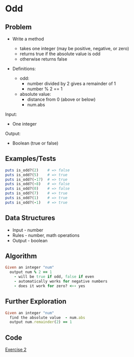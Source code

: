 # Odd

## Problem

- Write a method
  - takes one integer (may be positive, negative, or zero)
  - returns true if the absolute value is odd
  - otherwise returns false

- Definitions:
  - odd:
    - number divided by 2 gives a remainder of 1
    - number % 2 == 1
  - absolute value: 
    - distance from 0 (above or below)
    - num.abs

Input:
  - One integer 

Output:
  - Boolean (true or false)

## Examples/Tests

```ruby
puts is_odd?(2)    # => false
puts is_odd?(5)    # => true
puts is_odd?(-17)  # => true
puts is_odd?(-8)   # => false
puts is_odd?(0)    # => false
puts is_odd?(7)    # => true
puts is_odd?(1)    # => true
puts is_odd?(-1)   # => true
```

## Data Structures
- Input - number
- Rules - number, math operations
- Output - boolean

## Algorithm
```ruby
Given an integer "num"
  output num % 2 == 1
    - will be true if odd, false if even
    - automatically works for negative numbers
    - does it work for zero? <-- yes
```

## Further Exploration
```ruby
Given an integer "num"
  find the absolute value  - num.abs
  output num.remainder(2) == 1
```
## Code

[Exercise 2](/exercise_2.rb)
